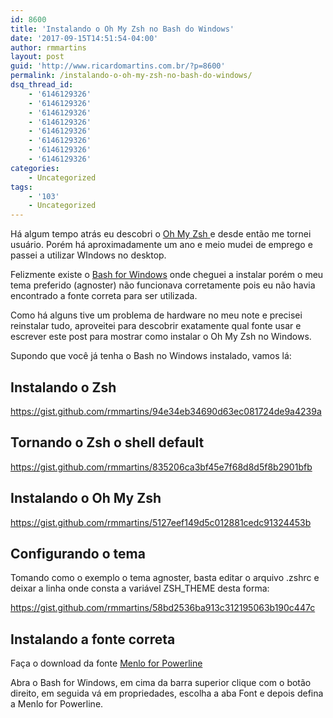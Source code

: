 ```yaml
---
id: 8600
title: 'Instalando o Oh My Zsh no Bash do Windows'
date: '2017-09-15T14:51:54-04:00'
author: rmmartins
layout: post
guid: 'http://www.ricardomartins.com.br/?p=8600'
permalink: /instalando-o-oh-my-zsh-no-bash-do-windows/
dsq_thread_id:
    - '6146129326'
    - '6146129326'
    - '6146129326'
    - '6146129326'
    - '6146129326'
    - '6146129326'
    - '6146129326'
    - '6146129326'
categories:
    - Uncategorized
tags:
    - '103'
    - Uncategorized
---
```


Há algum tempo atrás eu descobri o [Oh My Zsh ](http://ohmyz.sh)e desde então me tornei usuário. Porém há aproximadamente um ano e meio mudei de emprego e passei a utilizar WIndows no desktop.

Felizmente existe o [Bash for Windows](https://msdn.microsoft.com/en-us/commandline/wsl/install_guide) onde cheguei a instalar porém o meu tema preferido (agnoster) não funcionava corretamente pois eu não havia encontrado a fonte correta para ser utilizada.

Como há alguns tive um problema de hardware no meu note e precisei reinstalar tudo, aproveitei para descobrir exatamente qual fonte usar e escrever este post para mostrar como instalar o Oh My Zsh no Windows.

Supondo que você já tenha o Bash no Windows instalado, vamos lá:

## Instalando o Zsh

https://gist.github.com/rmmartins/94e34eb34690d63ec081724de9a4239a

## Tornando o Zsh o shell default

https://gist.github.com/rmmartins/835206ca3bf45e7f68d8d5f8b2901bfb

## Instalando o Oh My Zsh

https://gist.github.com/rmmartins/5127eef149d5c012881cedc91324453b

## Configurando o tema

Tomando como o exemplo o tema agnoster, basta editar o arquivo .zshrc e deixar a linha onde consta a variável ZSH\_THEME desta forma:

https://gist.github.com/rmmartins/58bd2536ba913c312195063b190c447c

## Instalando a fonte correta

Faça o download da fonte [Menlo for Powerline](https://github.com/abertsch/Menlo-for-Powerline/raw/master/Menlo%20for%20Powerline.ttf)

Abra o Bash for Windows, em cima da barra superior clique com o botão direito, em seguida vá em propriedades, escolha a aba Font e depois defina a Menlo for Powerline.